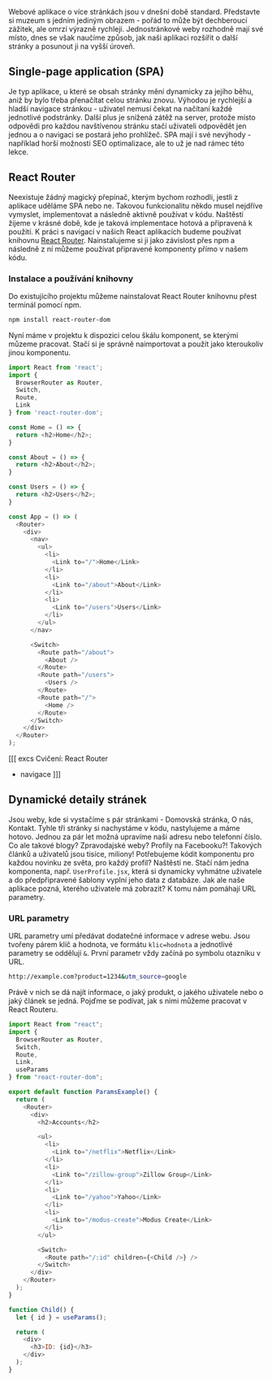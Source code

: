 Webové aplikace o více stránkách jsou v dnešní době standard. Představte si muzeum s jedním jediným obrazem - pořád to může být dechberoucí zážitek, ale omrzí výrazně rychleji. Jednostránkové weby rozhodně mají své místo, dnes se však naučíme způsob, jak naši aplikaci rozšířit o další stránky a posunout ji na vyšší úroveň.

## Single-page application (SPA)

Je typ aplikace, u které se obsah stránky mění dynamicky za jejího běhu, aniž by bylo třeba přenačítat celou stránku znovu. Výhodou je rychlejší a hladší navigace stránkou - uživatel nemusí čekat na načítaní každé jednotlivé podstránky. Další plus je snížená zátěž na server, protože místo odpovědi pro každou navštívenou stránku stačí uživateli odpovědět jen jednou a o navigaci se postará jeho prohlížeč. SPA mají i své nevýhody - například horší možnosti SEO optimalizace, ale to už je nad rámec této lekce.

## React Router

Neexistuje žádný magický přepínač, kterým bychom rozhodli, jestli z aplikace uděláme SPA nebo ne. Takovou funkcionalitu někdo musel nejdříve vymyslet, implementovat a následně aktivně používat v kódu. Naštěstí žijeme v krásné době, kde je taková implementace hotová a připravená k použití. K práci s navigací v našich React aplikacích budeme používat knihovnu [React Router](https://reactrouter.com/web/guides/quick-start). Nainstalujeme si ji jako závislost přes npm a následně z ní můžeme používat připravené komponenty přímo v našem kódu.

### Instalace a používání knihovny

Do existujícího projektu můžeme nainstalovat React Router knihovnu přest terminál pomocí npm.

```sh
npm install react-router-dom
```

Nyní máme v projektu k dispozici celou škálu komponent, se kterými můzeme pracovat. Stačí si je správně naimportovat a použít jako kteroukoliv jinou komponentu.

```js
import React from 'react';
import {
  BrowserRouter as Router,
  Switch,
  Route,
  Link
} from 'react-router-dom';

const Home = () => {
  return <h2>Home</h2>;
}

const About = () => {
  return <h2>About</h2>;
}

const Users = () => {
  return <h2>Users</h2>;
}

const App = () => (
  <Router>
    <div>
      <nav>
        <ul>
          <li>
            <Link to="/">Home</Link>
          </li>
          <li>
            <Link to="/about">About</Link>
          </li>
          <li>
            <Link to="/users">Users</Link>
          </li>
        </ul>
      </nav>

      <Switch>
        <Route path="/about">
          <About />
        </Route>
        <Route path="/users">
          <Users />
        </Route>
        <Route path="/">
          <Home />
        </Route>
      </Switch>
    </div>
  </Router>
);
```

[[[ excs Cvičení: React Router
- navigace
]]]

## Dynamické detaily stránek

Jsou weby, kde si vystačíme s pár stránkami - Domovská stránka, O nás, Kontakt. Tyhle tři stránky si nachystáme v kódu, nastylujeme a máme hotovo. Jednou za pár let možná upravíme naši adresu nebo telefonní číslo.
Co ale takové blogy? Zpravodajské weby? Profily na Facebooku?! Takových článků a uživatelů jsou tisíce, miliony! Potřebujeme kódit komponentu pro každou novinku ze světa, pro každý profil? Naštěstí ne. Stačí nám jedna komponenta, např. `UserProfile.jsx`, která si dynamicky vyhmátne uživatele a do předpřipravené šablony vyplní jeho data z databáze. Jak ale naše aplikace pozná, kterého uživatele má zobrazit? K tomu nám pomáhají URL parametry.

### URL parametry

URL parametry umí předávat dodatečné informace v adrese webu. Jsou tvořeny párem klíč a hodnota, ve formátu `klic=hodnota` a jednotlivé parametry se oddělují `&`. První parametr vždy začíná po symbolu otazníku v URL.

```sh
http://example.com?product=1234&utm_source=google
```

Právě v nich se dá najít informace, o jaký produkt, o jakého uživatele nebo o jaký článek se jedná. Pojďme se podívat, jak s nimi můžeme pracovat v React Routeru.

```js
import React from "react";
import {
  BrowserRouter as Router,
  Switch,
  Route,
  Link,
  useParams
} from "react-router-dom";

export default function ParamsExample() {
  return (
    <Router>
      <div>
        <h2>Accounts</h2>

        <ul>
          <li>
            <Link to="/netflix">Netflix</Link>
          </li>
          <li>
            <Link to="/zillow-group">Zillow Group</Link>
          </li>
          <li>
            <Link to="/yahoo">Yahoo</Link>
          </li>
          <li>
            <Link to="/modus-create">Modus Create</Link>
          </li>
        </ul>

        <Switch>
          <Route path="/:id" children={<Child />} />
        </Switch>
      </div>
    </Router>
  );
}

function Child() {
  let { id } = useParams();

  return (
    <div>
      <h3>ID: {id}</h3>
    </div>
  );
}
```